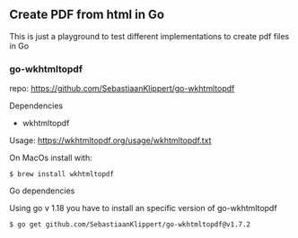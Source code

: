 ## Create PDF from html in Go

This is just a playground to test different implementations to create pdf files in Go

### go-wkhtmltopdf

repo: https://github.com/SebastiaanKlippert/go-wkhtmltopdf

Dependencies

* wkhtmltopdf

Usage: https://wkhtmltopdf.org/usage/wkhtmltopdf.txt

On MacOs install with:

    $ brew install wkhtmltopdf

Go dependencies

Using go v 1.18 you have to install an specific version of go-wkhtmltopdf

    $ go get github.com/SebastiaanKlippert/go-wkhtmltopdf@v1.7.2

